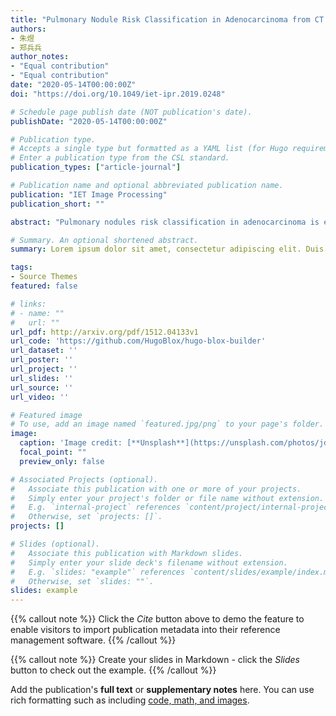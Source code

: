 ```yaml
---
title: "Pulmonary Nodule Risk Classification in Adenocarcinoma from CT Images Using Deep CNN with Scale Transfer Module"
authors:
- 朱煜
- 郑兵兵
author_notes:
- "Equal contribution"
- "Equal contribution"
date: "2020-05-14T00:00:00Z"
doi: "https://doi.org/10.1049/iet-ipr.2019.0248"

# Schedule page publish date (NOT publication's date).
publishDate: "2020-05-14T00:00:00Z"

# Publication type.
# Accepts a single type but formatted as a YAML list (for Hugo requirements).
# Enter a publication type from the CSL standard.
publication_types: ["article-journal"]

# Publication name and optional abbreviated publication name.
publication: "IET Image Processing"
publication_short: ""

abstract: "Pulmonary nodules risk classification in adenocarcinoma is essential for early detection of lung cancer and clinicaltreatment decision. Improving the level of early diagnosis and the identification of small lung adenocarcinoma has been alwaysan important topic for imaging studies. In this study, the authors propose a deep convolutional neural network (CNN) with scale-transfer module (STM) and incorporate multi-feature fusion operation, named STM-Net. This network can amplify small targetsand adapt to different resolution images. The evaluation data were obtained from the computed tomography (CT) databaseprovided by Zhongshan Hospital Fudan University (ZSDB). All data have a pathological label and their lung adenocarcinomasrisk  are  classified  into  four  categories:  atypical  adenomatous  hyperplasia,  adenocarcinoma  in  situ,  minimally  invasiveadenocarcinoma, and invasive adenocarcinoma. The authors’ deep learning network STM-Net was trained and tested for therisk stage prediction. The accuracy and the average area under the receiver operating characteristic curve achieved by theirmethod are 95.455% and 0.987 for the ZSDB dataset. The experimental results show that STM-Net largely boosts classificationaccuracy on the pulmonary nodules classification compared with state-of-the-art approaches. The proposed method will be aneffective auxiliary to help physicians diagnosis pulmonary nodules risk classification in adenocarcinoma in early-stage."

# Summary. An optional shortened abstract.
summary: Lorem ipsum dolor sit amet, consectetur adipiscing elit. Duis posuere tellus ac convallis placerat. Proin tincidunt magna sed ex sollicitudin condimentum.

tags:
- Source Themes
featured: false

# links:
# - name: ""
#   url: ""
url_pdf: http://arxiv.org/pdf/1512.04133v1
url_code: 'https://github.com/HugoBlox/hugo-blox-builder'
url_dataset: ''
url_poster: ''
url_project: ''
url_slides: ''
url_source: ''
url_video: ''

# Featured image
# To use, add an image named `featured.jpg/png` to your page's folder. 
image:
  caption: 'Image credit: [**Unsplash**](https://unsplash.com/photos/jdD8gXaTZsc)'
  focal_point: ""
  preview_only: false

# Associated Projects (optional).
#   Associate this publication with one or more of your projects.
#   Simply enter your project's folder or file name without extension.
#   E.g. `internal-project` references `content/project/internal-project/index.md`.
#   Otherwise, set `projects: []`.
projects: []

# Slides (optional).
#   Associate this publication with Markdown slides.
#   Simply enter your slide deck's filename without extension.
#   E.g. `slides: "example"` references `content/slides/example/index.md`.
#   Otherwise, set `slides: ""`.
slides: example
---
```


{{% callout note %}}
Click the *Cite* button above to demo the feature to enable visitors to import publication metadata into their reference management software.
{{% /callout %}}

{{% callout note %}}
Create your slides in Markdown - click the *Slides* button to check out the example.
{{% /callout %}}

Add the publication's **full text** or **supplementary notes** here. You can use rich formatting such as including [code, math, and images](https://docs.hugoblox.com/content/writing-markdown-latex/).
